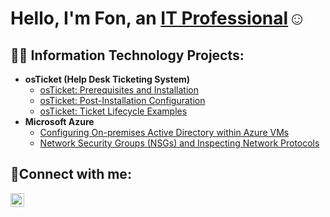 <h1>Hello, I'm Fon, an <a href="https://www.linkedin.com/in/mfon-ekwere-062048321/">IT Professional</a>☺</h1>

<h2>👨‍💻 Information Technology Projects:</h2>

- <b>osTicket (Help Desk Ticketing System)</b>
  - [osTicket: Prerequisites and Installation](https://github.com/Fonobong/osticket-prereqs)
  - [osTicket: Post-Installation Configuration](https://github.com/Fonobong/post-install-config)
  - [osTicket: Ticket Lifecycle Examples](https://github.com/Fonobong/ticket-lifecycle)
- <b>Microsoft Azure</b>
  - [Configuring On-premises Active Directory within Azure VMs](https://github.com/Fonobong/configure-ad)
  - [Network Security Groups (NSGs) and Inspecting Network Protocols](https://github.com/Fonobong/azure-network-protocols)

<h2>🤳Connect with me:</h2>


[<img align="left" alt="Fon | LinkedIn" width="22px" src="https://cdn.jsdelivr.net/npm/simple-icons@v3/icons/linkedin.svg" />][linkedin]




[linkedin]: https://www.linkedin.com/in/mfon-ekwere-062048321/

